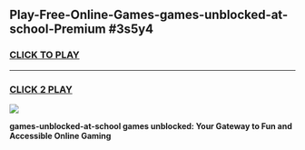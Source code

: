 
## Play-Free-Online-Games-games-unblocked-at-school-Premium #3s5y4
<h3>
<a href="https://premium.freeplayer.one?title=games-unblocked-at-school&ref=8M">CLICK TO PLAY</a></h3>
<hr>

<h3>
<a href="https://premium.freeplayer.one?title=games-unblocked-at-school&ref=8M">CLICK 2 PLAY</a>
  
</h3>

<a href="https://premium.freeplayer.one?title=games-unblocked-at-school&ref=8M"><img src="https://clearcache.store/games.png"></a>


**games-unblocked-at-school games unblocked: Your Gateway to Fun and Accessible Online Gaming**
